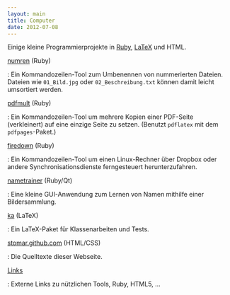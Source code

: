 ```yaml
---
layout: main
title: Computer
date: 2012-07-08
---
```


[Ruby]: http://www.ruby-lang.org/
[LaTeX]: http://de.wikipedia.org/LaTeX

Einige kleine Programmierprojekte in [Ruby][Ruby], [LaTeX][LaTeX] und HTML.

[numren](https://github.com/stomar/numren/) (Ruby)

  : Ein Kommandozeilen-Tool zum Umbenennen von nummerierten Dateien.
    Dateien wie `01_Bild.jpg` oder `02_Beschreibung.txt` können damit
    leicht umsortiert werden.

[pdfmult](https://github.com/stomar/pdfmult/) (Ruby)

  : Ein Kommandozeilen-Tool um mehrere Kopien einer PDF-Seite (verkleinert)
    auf eine einzige Seite zu setzen.
    (Benutzt `pdflatex` mit dem `pdfpages`-Paket.)

[firedown](https://github.com/stomar/firedown/) (Ruby)

  : Ein Kommandozeilen-Tool um einen Linux-Rechner über
    Dropbox oder andere Synchronisationsdienste
    ferngesteuert herunterzufahren.

[nametrainer](https://github.com/stomar/nametrainer/) (Ruby/Qt)

  : Eine kleine GUI-Anwendung zum Lernen von Namen mithilfe einer Bildersammlung.

[ka](https://github.com/stomar/ka/) (LaTeX)

  : Ein LaTeX-Paket für Klassenarbeiten und Tests.

[stomar.github.com](https://github.com/stomar/stomar.github.com/) (HTML/CSS)

  : Die Quelltexte dieser Webseite.

[Links](links.html)

  : Externe Links zu nützlichen Tools, Ruby, HTML5, ...
